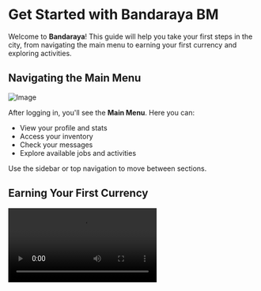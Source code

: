 # Get Started with Bandaraya BM

Welcome to **Bandaraya**! This guide will help you take your first steps in the city,
from navigating the main menu to earning your first currency and exploring activities.

## Navigating the Main Menu

![Image](https://blog-assets.mysver.se/images/2025/05/BDRY_Klasik.png)

After logging in, you'll see the **Main Menu**. Here you can:

- View your profile and stats
- Access your inventory
- Check your messages
- Explore available jobs and activities

Use the sidebar or top navigation to move between sections.

## Earning Your First Currency

<video controls="controls" src="https://r2.mysver.se/websiteFeature.mp4" />

To start earning, head to the **Jobs** section from the main menu. Here’s how:

1. Browse available jobs (e.g., Delivery, Taxi Driver, Cleaner).
2. Select a job to view details and requirements.
3. Click **Start Job** to begin.
4. Complete the tasks to earn your first currency.

> **Tip:** Some jobs may require specific items or skills. Check the requirements
> before starting.

## Renting a Car

Getting around is easier with a vehicle. To rent a car:

1. Go to the **Vehicles** tab in the main menu.
2. Choose **Rent a Car**.
3. Select a car model and rental duration.
4. Confirm your rental and pick up your car at the nearest garage.

> **Note:** Rental fees are deducted from your balance.

## Activities

Bandaraya offers a variety of activities:

- **Mini-games:** Try your luck or test your skills.
- **Events:** Participate in city-wide events for special rewards.
- **Socialize:** Meet other players in public spaces.

Check the **Activities** section regularly for new events and challenges.

## Next Steps

Explore the city, earn currency, and enjoy all that Bandaraya has to offer!
